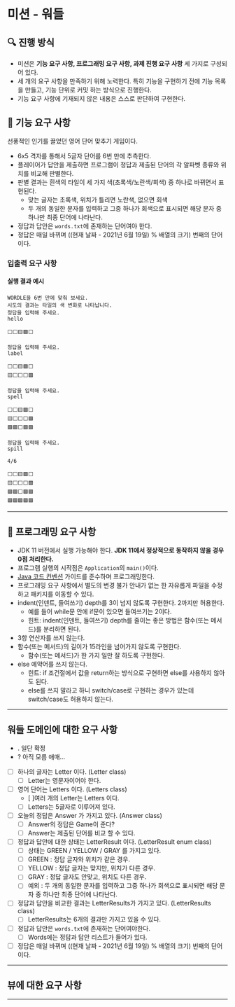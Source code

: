 # 미션 - 워들

## 🔍 진행 방식

- 미션은 **기능 요구 사항, 프로그래밍 요구 사항, 과제 진행 요구 사항** 세 가지로 구성되어 있다.
- 세 개의 요구 사항을 만족하기 위해 노력한다. 특히 기능을 구현하기 전에 기능 목록을 만들고, 기능 단위로 커밋 하는 방식으로 진행한다.
- 기능 요구 사항에 기재되지 않은 내용은 스스로 판단하여 구현한다.

## 🚀 기능 요구 사항

선풍적인 인기를 끌었던 영어 단어 맞추기 게임이다.

- 6x5 격자를 통해서 5글자 단어를 6번 만에 추측한다.
- 플레이어가 답안을 제출하면 프로그램이 정답과 제출된 단어의 각 알파벳 종류와 위치를 비교해 판별한다.
- 판별 결과는 흰색의 타일이 세 가지 색(초록색/노란색/회색) 중 하나로 바뀌면서 표현된다.
    - 맞는 글자는 초록색, 위치가 틀리면 노란색, 없으면 회색
    - 두 개의 동일한 문자를 입력하고 그중 하나가 회색으로 표시되면 해당 문자 중 하나만 최종 단어에 나타난다.
- 정답과 답안은 `words.txt`에 존재하는 단어여야 한다.
- 정답은 매일 바뀌며 ((현재 날짜 - 2021년 6월 19일) % 배열의 크기) 번째의 단어이다.

### 입출력 요구 사항

#### 실행 결과 예시

```light
WORDLE을 6번 만에 맞춰 보세요.
시도의 결과는 타일의 색 변화로 나타납니다.
정답을 입력해 주세요.
hello

⬜⬜🟨🟩⬜

정답을 입력해 주세요.
label

⬜⬜🟨🟩⬜
🟨⬜⬜⬜🟩

정답을 입력해 주세요.
spell

⬜⬜🟨🟩⬜
🟨⬜⬜⬜🟩
🟩🟩⬜🟩🟩

정답을 입력해 주세요.
spill

4/6

⬜⬜🟨🟩⬜
🟨⬜⬜⬜🟩
🟩🟩⬜🟩🟩
🟩🟩🟩🟩🟩
```

---

## 🎯 프로그래밍 요구 사항

- JDK 11 버전에서 실행 가능해야 한다. **JDK 11에서 정상적으로 동작하지 않을 경우 0점 처리한다.**
- 프로그램 실행의 시작점은 `Application`의 `main()`이다.
- [Java 코드 컨벤션](https://github.com/woowacourse/woowacourse-docs/tree/master/styleguide/java) 가이드를 준수하며 프로그래밍한다.
- 프로그래밍 요구 사항에서 별도의 변경 불가 안내가 없는 한 자유롭게 파일을 수정하고 패키지를 이동할 수 있다.
- indent(인덴트, 들여쓰기) depth를 3이 넘지 않도록 구현한다. 2까지만 허용한다.
    - 예를 들어 while문 안에 if문이 있으면 들여쓰기는 2이다.
    - 힌트: indent(인덴트, 들여쓰기) depth를 줄이는 좋은 방법은 함수(또는 메서드)를 분리하면 된다.
- 3항 연산자를 쓰지 않는다.
- 함수(또는 메서드)의 길이가 15라인을 넘어가지 않도록 구현한다.
    - 함수(또는 메서드)가 한 가지 일만 잘 하도록 구현한다.
- else 예약어를 쓰지 않는다.
    - 힌트: if 조건절에서 값을 return하는 방식으로 구현하면 else를 사용하지 않아도 된다.
    - else를 쓰지 말라고 하니 switch/case로 구현하는 경우가 있는데 switch/case도 허용하지 않는다.


---
## 워들 도메인에 대한 요구 사항
- . 일단 확정
- ? 아직 모름 애매...

- [ ] 하나의 글자는 Letter 이다. (Letter class)
    - [ ] Letter는 영문자이어야 한다.
- [ ] 영어 단어는 Letters 이다. (Letters class)
    - [ ]여러 개의 Letter는 Letters 이다.
    - [ ] Letters는 5글자로 이루어져 있다.
- [ ] 오늘의 정답은 Answer 가 가지고 있다.  (Answer class)
    - [ ] Answer의 정답은 Game이 준다?
    - [ ] Answer는 제출된 단어를 비교 할 수 있다.
- [ ] 정답과 답안에 대한 상태는 LetterResult 이다. (LetterResult enum class)
    - [ ] 상태는 GREEN / YELLOW / GRAY 를 가지고 있다.
    - [ ] GREEN : 정답 글자와 위치가 같은 경우.
    - [ ] YELLOW : 정답 글자는 맞지만, 위치가 다른 경우.
    - [ ] GRAY : 정답 글자도 안맞고, 위치도 다른 경우.
    - [ ] 예외 : 두 개의 동일한 문자를 입력하고 그중 하나가 회색으로 표시되면 해당 문자 중 하나만 최종 단어에 나타난다.
- [ ] 정답과 답안을 비교한 결과는 LetterResults가 가지고 있다. (LetterResults class)
    - [ ] LetterResults는 6개의 결과만 가지고 있을 수 있다.
- [ ] 정답과 답안은 `words.txt`에 존재하는 단어여야한다.
    - [ ] Words에는 정답과 답안 리스트가 들어가 있다.
- [ ] 정답은 매일 바뀌며 ((현재 날짜 - 2021년 6월 19일) % 배열의 크기) 번째의 단어이다.

---
## 뷰에 대한 요구 사항

---
